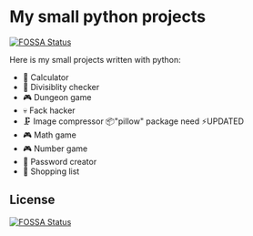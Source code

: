 # My small python projects
[![FOSSA Status](https://app.fossa.com/api/projects/git%2Bgithub.com%2Fmskf1383%2FMy-small-python-projects.svg?type=shield)](https://app.fossa.com/projects/git%2Bgithub.com%2Fmskf1383%2FMy-small-python-projects?ref=badge_shield)


Here is my small projects written with python:
- 🧮 Calculator
- 🧮 Divisiblity checker
- 🎮 Dungeon game
- 💀 Fack hacker
- 🗜 Image compressor 📦"pillow" package need ⚡UPDATED
- 🎮 Math game
- 🎮 Number game
- 🔑 Password creator
- 🛒 Shopping list


## License
[![FOSSA Status](https://app.fossa.com/api/projects/git%2Bgithub.com%2Fmskf1383%2FMy-small-python-projects.svg?type=large)](https://app.fossa.com/projects/git%2Bgithub.com%2Fmskf1383%2FMy-small-python-projects?ref=badge_large)